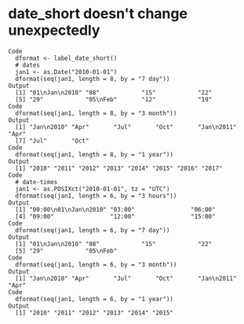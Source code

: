 # date_short doesn't change unexpectedly

    Code
      dformat <- label_date_short()
      # dates
      jan1 <- as.Date("2010-01-01")
      dformat(seq(jan1, length = 8, by = "7 day"))
    Output
      [1] "01\nJan\n2010" "08"            "15"            "22"           
      [5] "29"            "05\nFeb"       "12"            "19"           
    Code
      dformat(seq(jan1, length = 8, by = "3 month"))
    Output
      [1] "Jan\n2010" "Apr"       "Jul"       "Oct"       "Jan\n2011" "Apr"      
      [7] "Jul"       "Oct"      
    Code
      dformat(seq(jan1, length = 8, by = "1 year"))
    Output
      [1] "2010" "2011" "2012" "2013" "2014" "2015" "2016" "2017"
    Code
      # date-times
      jan1 <- as.POSIXct("2010-01-01", tz = "UTC")
      dformat(seq(jan1, length = 6, by = "3 hours"))
    Output
      [1] "00:00\n01\nJan\n2010" "03:00"                "06:00"               
      [4] "09:00"                "12:00"                "15:00"               
    Code
      dformat(seq(jan1, length = 6, by = "7 day"))
    Output
      [1] "01\nJan\n2010" "08"            "15"            "22"           
      [5] "29"            "05\nFeb"      
    Code
      dformat(seq(jan1, length = 6, by = "3 month"))
    Output
      [1] "Jan\n2010" "Apr"       "Jul"       "Oct"       "Jan\n2011" "Apr"      
    Code
      dformat(seq(jan1, length = 6, by = "1 year"))
    Output
      [1] "2010" "2011" "2012" "2013" "2014" "2015"

